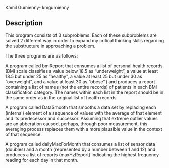 Kamil Gumienny- kmgumienny

## Description
This program consists of 3 subproblems. Each of these subproblems are solved 2 different way in order to expand my critical thinking skills regarding the substructure in approaching a problem.

The three programs are as follows:

A program called bmiReport that consumes a list of personal health records (BMI scale classifies a value below 18.5 as “underweight”, a value at least 18.5 but under 25 as “healthy”, a value at least 25 but under 30 as “overweight”, and a value at least 30 as “obese”.) and produces a report containing a list of names (not the entire records) of patients in each BMI classification category. The names within each list in the report should be in the same order as in the original list of health records

A program called DataSmooth that smooths a data set by replacing each (internal) element of a sequence of values with the average of that element and its predecessor and successor. Assuming that extreme outlier values are an abberation caused, perhaps, through poor measurement, this averaging process replaces them with a more plausible value in the context of that sequence.

A program called dailyMaxForMonth that consumes a list of sensor data (doubles) and a month (represented by a number between 1 and 12) and produces a list of reports (maxHzReport) indicating the highest frequency reading for each day in that month.
